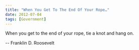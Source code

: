 ```yaml
---
title: "When You Get To The End Of Your Rope…"
date: 2012-07-04
tags: [Government]
---
```


When you get to the end of your rope, tie a knot and hang on.

-- Franklin D. Roosevelt
